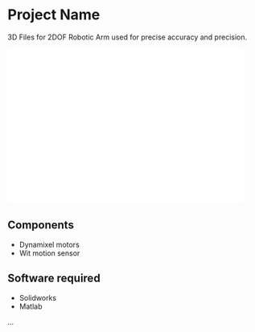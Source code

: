 # Project Name

3D Files for 2DOF Robotic Arm used for precise accuracy and precision.

![Deliverables](/assets/Capture.PNG)

## Components

- Dynamixel motors 
- Wit motion sensor


## Software required

- Solidworks
- Matlab

...
